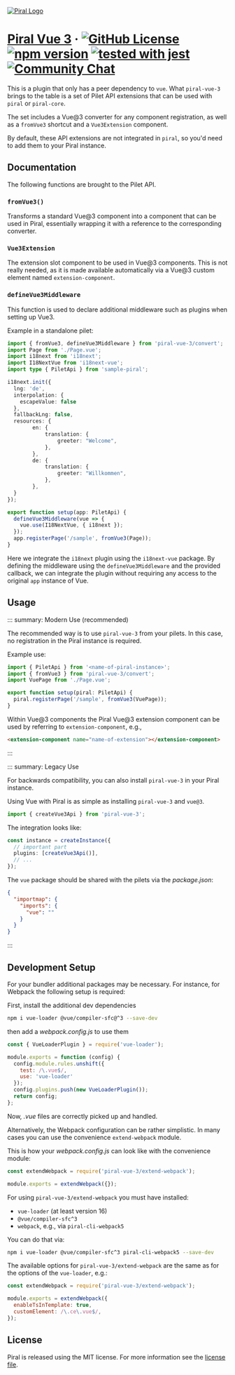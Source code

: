[![Piral Logo](https://github.com/smapiot/piral/raw/main/docs/assets/logo.png)](https://piral.io)

# [Piral Vue 3](https://piral.io) &middot; [![GitHub License](https://img.shields.io/badge/license-MIT-blue.svg)](https://github.com/smapiot/piral/blob/main/LICENSE) [![npm version](https://img.shields.io/npm/v/piral-vue-3.svg?style=flat)](https://www.npmjs.com/package/piral-vue-3) [![tested with jest](https://img.shields.io/badge/tested_with-jest-99424f.svg)](https://jestjs.io) [![Community Chat](https://dcbadge.vercel.app/api/server/kKJ2FZmK8t?style=flat)](https://discord.gg/kKJ2FZmK8t)

This is a plugin that only has a peer dependency to `vue`. What `piral-vue-3` brings to the table is a set of Pilet API extensions that can be used with `piral` or `piral-core`.

The set includes a Vue@3 converter for any component registration, as well as a `fromVue3` shortcut and a `Vue3Extension` component.

By default, these API extensions are not integrated in `piral`, so you'd need to add them to your Piral instance.

## Documentation

The following functions are brought to the Pilet API.

### `fromVue3()`

Transforms a standard Vue@3 component into a component that can be used in Piral, essentially wrapping it with a reference to the corresponding converter.

### `Vue3Extension`

The extension slot component to be used in Vue@3 components. This is not really needed, as it is made available automatically via a Vue@3 custom element named `extension-component`.

### `defineVue3Middleware`

This function is used to declare additional middleware such as plugins when setting up Vue3.

Example in a standalone pilet:

```ts
import { fromVue3, defineVue3Middleware } from 'piral-vue-3/convert';
import Page from './Page.vue';
import i18next from 'i18next';
import I18NextVue from 'i18next-vue';
import type { PiletApi } from 'sample-piral';

i18next.init({
  lng: 'de',
  interpolation: {
    escapeValue: false
  },
  fallbackLng: false,
  resources: {
		en: {
			translation: {
				greeter: "Welcome",
			},
		},
		de: {
			translation: {
				greeter: "Willkommen",
			},
		},
  }
});

export function setup(app: PiletApi) {
  defineVue3Middleware(vue => {
    vue.use(I18NextVue, { i18next });
  });
  app.registerPage('/sample', fromVue3(Page));
}
```

Here we integrate the `i18next` plugin using the `i18next-vue` package. By defining the middleware using the `defineVue3Middleware` and the provided callback, we can integrate the plugin without requiring any access to the original `app` instance of Vue.

## Usage

::: summary: Modern Use (recommended)

The recommended way is to use `piral-vue-3` from your pilets. In this case, no registration in the Piral instance is required.

Example use:

```ts
import { PiletApi } from '<name-of-piral-instance>';
import { fromVue3 } from 'piral-vue-3/convert';
import VuePage from './Page.vue';

export function setup(piral: PiletApi) {
  piral.registerPage('/sample', fromVue3(VuePage));
}
```

Within Vue@3 components the Piral Vue@3 extension component can be used by referring to `extension-component`, e.g.,

```html
<extension-component name="name-of-extension"></extension-component>
```
:::

::: summary: Legacy Use

For backwards compatibility, you can also install `piral-vue-3` in your Piral instance.

Using Vue with Piral is as simple as installing `piral-vue-3` and `vue@3`.

```ts
import { createVue3Api } from 'piral-vue-3';
```

The integration looks like:

```ts
const instance = createInstance({
  // important part
  plugins: [createVue3Api()],
  // ...
});
```

The `vue` package should be shared with the pilets via the *package.json*:

```json
{
  "importmap": {
    "imports": {
      "vue": ""
    }
  }
}
```
:::

## Development Setup

For your bundler additional packages may be necessary. For instance, for Webpack the following setup is required:

First, install the additional dev dependencies

```sh
npm i vue-loader @vue/compiler-sfc@^3 --save-dev
```

then add a *webpack.config.js* to use them

```js
const { VueLoaderPlugin } = require('vue-loader');

module.exports = function (config) {
  config.module.rules.unshift({
    test: /\.vue$/,
    use: 'vue-loader'
  });
  config.plugins.push(new VueLoaderPlugin());
  return config;
};
```

Now, *.vue* files are correctly picked up and handled.

Alternatively, the Webpack configuration can be rather simplistic. In many cases you can use the convenience `extend-webpack` module.

This is how your *webpack.config.js* can look like with the convenience module:

```js
const extendWebpack = require('piral-vue-3/extend-webpack');

module.exports = extendWebpack({});
```

For using `piral-vue-3/extend-webpack` you must have installed:

- `vue-loader` (at least version 16)
- `@vue/compiler-sfc^3`
- `webpack`, e.g., via `piral-cli-webpack5`

You can do that via:

```sh
npm i vue-loader @vue/compiler-sfc^3 piral-cli-webpack5 --save-dev
```

The available options for `piral-vue-3/extend-webpack` are the same as for the options of the `vue-loader`, e.g.:

```js
const extendWebpack = require('piral-vue-3/extend-webpack');

module.exports = extendWebpack({
  enableTsInTemplate: true,
  customElement: /\.ce\.vue$/,
});
```

## License

Piral is released using the MIT license. For more information see the [license file](./LICENSE).
